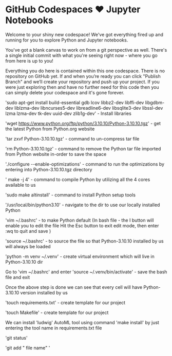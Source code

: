 # GitHub Codespaces ♥️ Jupyter Notebooks

Welcome to your shiny new codespace! We've got everything fired up and running for you to explore Python and Jupyter notebooks.

You've got a blank canvas to work on from a git perspective as well. There's a single initial commit with what you're seeing right now - where you go from here is up to you!

Everything you do here is contained within this one codespace. There is no repository on GitHub yet. If and when you’re ready you can click "Publish Branch" and we’ll create your repository and push up your project. If you were just exploring then and have no further need for this code then you can simply delete your codespace and it's gone forever.


'sudo apt-get install build-essential gdb lcov libbz2-dev libffi-dev libgdbm-dev liblzma-dev libncurses5-dev libreadline6-dev libsqlite3-dev libssl-dev lzma lzma-dev tk-dev uuid-dev zlib1g-dev'  - Install libraries

'wget https://www.python.org/ftp/python/3.10.10/Python-3.10.10.tgz' - get the latest Python from Python.org website

'tar zxvf Python-3.10.10.tgz' - command to un-compress tar file

'rm Python-3.10.10.tgz' - command to remove the Python tar file imported from Python website in-order to save the space

'./configure --enable-optimizations' - command to run the optimizations by entering into Python-3.10.10.tgz directory

' make -j 4' - command to compile Python by utilizing all the 4 cores available to us

'sudo make altinstall' - command to install Python setup tools

'/usr/local/bin/python3.10' - navigate to the dir to use our locally installed Python

'vim ~/.bashrc' - to make Python default (In bash file - the I button will enable you to edit the file Hit the Esc button to exit edit mode, then enter :wq to quit and save )

'source ~/.bashrc' - to source the file so that Python-3.10.10 installed by us will always be loaded

'python -m venv ~/.venv' - create virtual environment which will live in Python-3.10.10 dir

Go to 'vim ~/.bashrc' and enter 'source ~/.venv/bin/activate' - save the bash file and exit

Once the above step is done we can see that every cell will have Python-3.10.10 version installed by us

'touch requirements.txt' - create template for our project

'touch Makefile' - create template for our project

We can install 'ludwig' AutoML tool using command 'make install' by just entering the tool name in requirements.txt file

'git status'

'git add " file name" '




